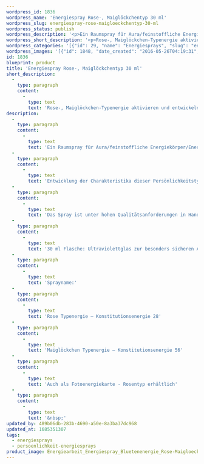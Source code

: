 ```yaml
---
wordpress_id: 1836
wordpress_name: 'Energiespray Rose-, Maiglöckchentyp 30 ml'
wordpress_slug: energiespray-rose-maigloeckchentyp-30-ml
wordpress_status: publish
wordpress_description: '<p>Ein Raumspray für Aura/feinstoffliche Energiekörper/Energiefelder. Aktivierbares feinstoffliches Schwingungsfeld: Persönlichkeitsenergie von Rose- und Maiglöckchentypen: Rosentyp: <span class="s1">Stark, dominant, hingebungsvoll, sinnlich. </span>Maiglöckchentyp: <span class="s1">Friedfertig, streitfähig, kontaktfreudig, stark.</span></p><p>Entwicklung der Charakteristika dieser Persönlichkeitstypen. Stärkung der entsprechenden Persönlichkeit mit ihrer besonderen Energiequalität. Ausgleich und Veränderung ungünstiger Zustände innerhalb einer Person, die aufgrund dieser Konstitution entstanden sind. Annahme und Verständnis für einen Menschen mit dieser Persönlichkeitsenergie. Eine Stärkung der eigenen Persönlichkeitsenergie sowie die Beschäftigung mit der Energie anderer Persönlichkeiten kann insgesamt das eigene Selbstbewusstsein stärken.</p><p>Das Spray ist unter hohen Qualitätsanforderungen in Handarbeit in Deutschland hergestellt aus mehrfach gereinigtem und energetisiertem Wasser (76%, konserviert mit 96%igem Weingeist (24%). Abgestimmt auf die Energie ist die Komposition von naturreinen ätherischen Ölen*.</p><p>30 ml Flasche: Ultraviolettglas zur besonders sicheren Aufbewahrung mit hochwertigem, goldfarbenen Metallpumpzerstäuber mit Schutzkappe (Steigrohr: Kunststoff). Etikett: wasserfest, leicht energetisiert mit dem Informationsfeld des Airsprays. Erhältlich auch als 100 ml-Sprühflasche (49 €).</p><p>Sprayname:<br />Rose Typenergie – Konstitutionsenergie 28<br />Maiglöckchen Typenergie – Konstitutionsenergie 56</p><p>Auch als <a href="https://my.feenbaum.de/produkt/energiekarte-persoenlichkeitstyp-28-rose/">Fotoenergiekarte - Rosentyp</a> erhältlich</p><p><a href="https://my.feenbaum.de/anwendung-energiesprays/">Anwendungshinweise</a></p><p>&nbsp;</p>'
wordpress_short_description: '<p>Rose-, Maiglöckchen-Typenergie aktivieren und entwickeln. Verständnis für diese Typenergien gewinnen</p>'
wordpress_categories: '[{"id": 29, "name": "Energiesprays", "slug": "energiesprays"}, {"id": 89, "name": "Pers\u00f6nlichkeit", "slug": "persoenlichkeit-energiesprays"}]'
wordpress_images: '[{"id": 1848, "date_created": "2016-05-26T04:19:31", "date_created_gmt": "2016-05-26T00:19:31", "date_modified": "2016-05-26T04:19:31", "date_modified_gmt": "2016-05-26T00:19:31", "src": "https://my.feenbaum.de/wp-content/uploads/2016/05/Energiearbeit_Energiespray_Bluetenenergie_Rose-Maigloeckchen_2.jpg", "name": "Energiearbeit_Energiespray_Bluetenenergie_Rose Maigloeckchen_2", "alt": ""}]'
id: 1836
blueprint: product
title: 'Energiespray Rose-, Maiglöckchentyp 30 ml'
short_description:
  -
    type: paragraph
    content:
      -
        type: text
        text: 'Rose-, Maiglöckchen-Typenergie aktivieren und entwickeln. Verständnis für diese Typenergien gewinnen'
description:
  -
    type: paragraph
    content:
      -
        type: text
        text: 'Ein Raumspray für Aura/feinstoffliche Energiekörper/Energiefelder. Aktivierbares feinstoffliches Schwingungsfeld: Persönlichkeitsenergie von Rose- und Maiglöckchentypen: Rosentyp: Stark, dominant, hingebungsvoll, sinnlich. Maiglöckchentyp: Friedfertig, streitfähig, kontaktfreudig, stark.'
  -
    type: paragraph
    content:
      -
        type: text
        text: 'Entwicklung der Charakteristika dieser Persönlichkeitstypen. Stärkung der entsprechenden Persönlichkeit mit ihrer besonderen Energiequalität. Ausgleich und Veränderung ungünstiger Zustände innerhalb einer Person, die aufgrund dieser Konstitution entstanden sind. Annahme und Verständnis für einen Menschen mit dieser Persönlichkeitsenergie. Eine Stärkung der eigenen Persönlichkeitsenergie sowie die Beschäftigung mit der Energie anderer Persönlichkeiten kann insgesamt das eigene Selbstbewusstsein stärken.'
  -
    type: paragraph
    content:
      -
        type: text
        text: 'Das Spray ist unter hohen Qualitätsanforderungen in Handarbeit in Deutschland hergestellt aus mehrfach gereinigtem und energetisiertem Wasser (76%, konserviert mit 96%igem Weingeist (24%). Abgestimmt auf die Energie ist die Komposition von naturreinen ätherischen Ölen*.'
  -
    type: paragraph
    content:
      -
        type: text
        text: '30 ml Flasche: Ultraviolettglas zur besonders sicheren Aufbewahrung mit hochwertigem, goldfarbenen Metallpumpzerstäuber mit Schutzkappe (Steigrohr: Kunststoff). Etikett: wasserfest, leicht energetisiert mit dem Informationsfeld des Airsprays. Erhältlich auch als 100 ml-Sprühflasche (49 €).'
  -
    type: paragraph
    content:
      -
        type: text
        text: 'Sprayname:'
  -
    type: paragraph
    content:
      -
        type: text
        text: 'Rose Typenergie – Konstitutionsenergie 28'
  -
    type: paragraph
    content:
      -
        type: text
        text: 'Maiglöckchen Typenergie – Konstitutionsenergie 56'
  -
    type: paragraph
    content:
      -
        type: text
        text: 'Auch als Fotoenergiekarte - Rosentyp erhältlich'
  -
    type: paragraph
    content:
      -
        type: text
        text: '&nbsp;'
updated_by: 489b06db-283b-4690-a50e-8a3ba37dc968
updated_at: 1685351307
tags:
  - energiesprays
  - persoenlichkeit-energiesprays
product_image: Energiearbeit_Energiespray_Bluetenenergie_Rose-Maigloeckchen_2.jpg
---
```

